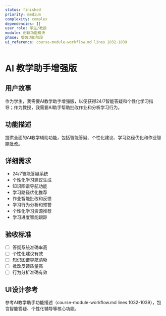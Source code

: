 ```yaml
---
status: finished
priority: medium
complexity: complex
dependencies: []
user_role: 学生/教授
module: 创新功能模块
phase: 增强功能阶段
ui_reference: course-module-workflow.md lines 1032-1039
---
```


# AI 教学助手增强版

## 用户故事
作为学生，我需要AI教学助手增强版，以便获得24/7智能答疑和个性化学习指导；作为教授，我需要AI助手帮助批改作业和分析学习行为。

## 功能描述
提供全面的AI教学辅助功能，包括智能答疑、个性化建议、学习路径优化和作业智能批改。

## 详细需求
- 24/7智能答疑系统
- 个性化学习建议生成
- 知识图谱导航功能
- 学习路径优化推荐
- 作业智能批改和反馈
- 学习行为分析和预警
- 个性化学习资源推荐
- 学习进度智能跟踪

## 验收标准
- [ ] 答疑系统准确率高
- [ ] 个性化建议有效
- [ ] 知识图谱导航清晰
- [ ] 批改反馈质量高
- [ ] 行为分析准确有效

## UI设计参考
参考AI教学助手功能描述（course-module-workflow.md lines 1032-1039），包含智能答疑、个性化辅导等核心功能。